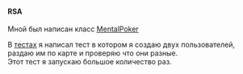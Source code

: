 #### RSA
Мной был написан класс [MentalPoker](/src/main/kotlin/ru/leidenn/lab/cryptography/MentalPoker.kt) 


В [тестах](/src/test/kotlin/ru/leidenn/lab/cryptography/MentalPokerTest.kt) я написал тест в котором я создаю двух пользователей, раздаю им по карте и проверяю что они разные.  
Этот тест я запускаю большое количество раз.    

